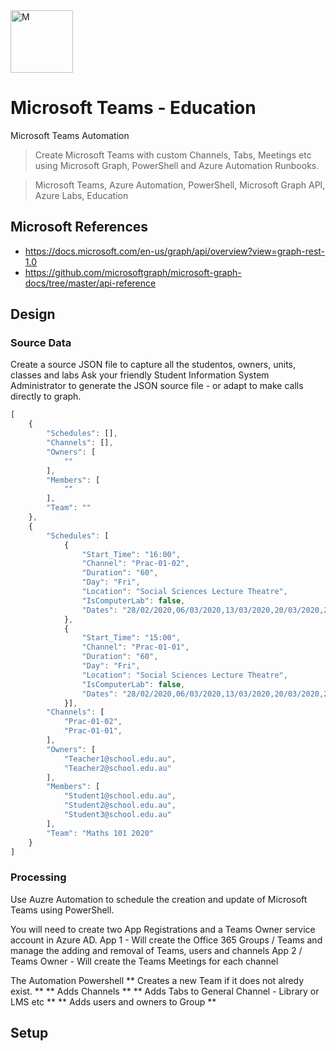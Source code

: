 <img src="https://ecprodpublic01.blob.core.windows.net/store/m_designs.jpg" title="M" alt="M" width="100" height="100">

# Microsoft Teams - Education
Microsoft Teams Automation

> Create Microsoft Teams with custom Channels, Tabs, Meetings etc using Microsoft Graph, PowerShell and Azure Automation Runbooks.

> Microsoft Teams, Azure Automation, PowerShell, Microsoft Graph API, Azure Labs, Education

## Microsoft References
- https://docs.microsoft.com/en-us/graph/api/overview?view=graph-rest-1.0 
- https://github.com/microsoftgraph/microsoft-graph-docs/tree/master/api-reference

## Design

### Source Data
Create a source JSON file to capture all the studentos, owners, units, classes and labs
Ask your friendly Student Information System Administrator to generate the JSON source file - or adapt to make calls directly to graph. 

```javascript
[
    {
        "Schedules": [],
        "Channels": [],
        "Owners": [
            ""
        ],
        "Members": [
            ""
        ],
        "Team": ""
    },
    {
        "Schedules": [
            {
                "Start_Time": "16:00",
                "Channel": "Prac-01-02",
                "Duration": "60",
                "Day": "Fri",
                "Location": "Social Sciences Lecture Theatre",
                "IsComputerLab": false,
                "Dates": "28/02/2020,06/03/2020,13/03/2020,20/03/2020,27/03/2020,03/04/2020,10/04/2020,24/04/2020,01/05/2020,08/05/2020,15/05/2020,22/05/2020"
            },
            {
                "Start_Time": "15:00",
                "Channel": "Prac-01-01",
                "Duration": "60",
                "Day": "Fri",
                "Location": "Social Sciences Lecture Theatre",
                "IsComputerLab": false,
                "Dates": "28/02/2020,06/03/2020,13/03/2020,20/03/2020,27/03/2020,03/04/2020,10/04/2020,24/04/2020,01/05/2020,08/05/2020,15/05/2020,22/05/2020"
            }],
        "Channels": [
            "Prac-01-02",
            "Prac-01-01",
        ],
        "Owners": [
            "Teacher1@school.edu.au",
            "Teacher2@school.edu.au"
        ],
        "Members": [
            "Student1@school.edu.au",
            "Student2@school.edu.au",
            "Student3@school.edu.au"
        ],
        "Team": "Maths 101 2020"
    }
]
```

### Processing 
Use Auzre Automation to schedule the creation and update of Microsoft Teams using PowerShell. 

You will need to create two App Registrations and a Teams Owner service account in Azure AD.
    App 1 - Will create the Office 365 Groups / Teams and manage the adding and removal of Teams, users and channels
    App 2 / Teams Owner - Will create the Teams Meetings for each channel

The Automation Powershell 
 ** Creates a new Team if it does not alredy exist. **
 ** Adds Channels **
 ** Adds Tabs to General Channel - Library or LMS etc **
 ** Adds users and owners to Group **



## Setup

